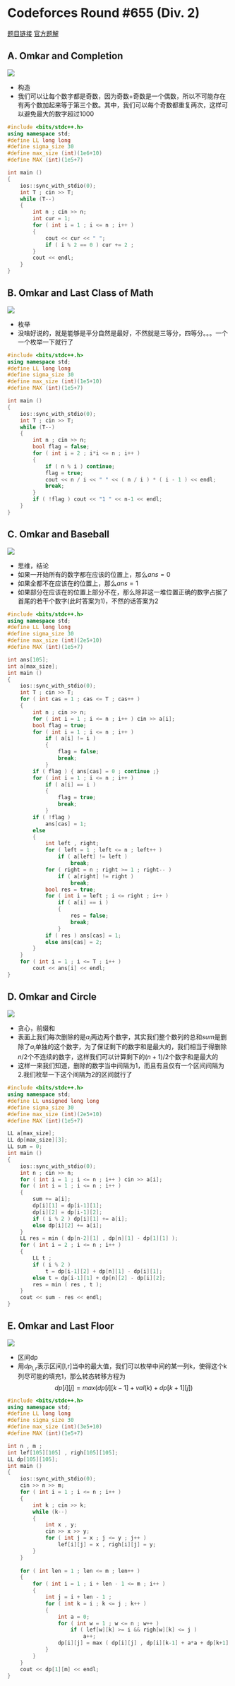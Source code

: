 # Codeforces Round #655 (Div. 2)

[题目链接](https://codeforces.ml/contest/1372/problems)
[官方题解](https://codeforces.ml/blog/entry/79974)

## A. Omkar and Completion

![](./A.png)

- 构造
- 我们可以让每个数字都是奇数，因为奇数+奇数是一个偶数，所以不可能存在有两个数加起来等于第三个数。其中，我们可以每个奇数都重复两次，这样可以避免最大的数字超过1000

```cpp
#include <bits/stdc++.h>
using namespace std;
#define LL long long
#define sigma_size 30
#define max_size (int)(1e6+10)
#define MAX (int)(1e5+7)

int main ()
{
	ios::sync_with_stdio(0);
	int T ; cin >> T;
	while (T--)
	{
		int n ; cin >> n;
		int cur = 1;
		for ( int i = 1 ; i <= n ; i++ )
		{
			cout << cur << " ";
			if ( i % 2 == 0 ) cur += 2 ;
		}
		cout << endl;
	}
}
```

## B. Omkar and Last Class of Math

![](./B.png)

- 枚举
- 没啥好说的，就是能够是平分自然是最好，不然就是三等分，四等分。。。一个一个枚举一下就行了

```cpp
#include <bits/stdc++.h>
using namespace std;
#define LL long long
#define sigma_size 30
#define max_size (int)(1e5+10)
#define MAX (int)(1e5+7)

int main ()
{
	ios::sync_with_stdio(0);
	int T ; cin >> T;
	while (T--)
	{
		int n ; cin >> n;
		bool flag = false;
		for ( int i = 2 ; i*i <= n ; i++ )
		{
			if ( n % i ) continue;
			flag = true;
			cout << n / i << " " << ( n / i ) * ( i - 1 ) << endl;
			break;
		}
		if ( !flag ) cout << "1 " << n-1 << endl;
	}
}
```

## C. Omkar and Baseball

![](./C.png)

- 思维，结论
- 如果一开始所有的数字都在应该的位置上，那么$ans= 0$
- 如果全都不在应该在的位置上，那么$ans=1$
- 如果部分在应该在的位置上部分不在，那么除非这一堆位置正确的数字占据了首尾的若干个数字(此时答案为1)，不然的话答案为2

```cpp
#include <bits/stdc++.h>
using namespace std;
#define LL long long
#define sigma_size 30
#define max_size (int)(2e5+10)
#define MAX (int)(1e5+7)

int ans[105];
int a[max_size];
int main ()
{
	ios::sync_with_stdio(0);
	int T ; cin >> T;
	for ( int cas = 1 ; cas <= T ; cas++ )
	{
		int n ; cin >> n;
		for ( int i = 1 ; i <= n ; i++ ) cin >> a[i];
		bool flag = true;
		for ( int i = 1 ; i <= n ; i++ )
			if ( a[i] != i )
			{
				flag = false;
				break;
			}
		if ( flag ) { ans[cas] = 0 ; continue ;}
		for ( int i = 1 ; i <= n ; i++ )
			if ( a[i] == i )
			{
				flag = true;
				break;
			}
		if ( !flag )
			ans[cas] = 1;
		else
		{
			int left , right;
			for ( left = 1 ; left <= n ; left++ )	
				if ( a[left] != left )
					break;
			for ( right = n ; right >= 1 ; right-- )
				if ( a[right] != right )
					break;
			bool res = true;
			for ( int i = left ; i <= right ; i++ )
				if ( a[i] == i )
				{
					res = false;
					break;
				}
			if ( res ) ans[cas] = 1;
			else ans[cas] = 2;
		}
	}
	for ( int i = 1 ; i <= T ; i++ )
		cout << ans[i] << endl;
}
```

## D. Omkar and Circle

![](./D.png)

- 贪心，前缀和
- 表面上我们每次删除的是$a_i$两边两个数字，其实我们整个数列的总和$sum$是删除了$a_i$单独的这个数字，为了保证剩下的数字和是最大的，我们相当于得删除$n/2$个不连续的数字，这样我们可以计算剩下的$(n+1)/2$个数字和是最大的
- 这样一来我们知道，删除的数字当中间隔为1，而且有且仅有一个区间间隔为2.我们枚举一下这个间隔为2的区间就行了

```cpp
#include <bits/stdc++.h>
using namespace std;
#define LL unsigned long long
#define sigma_size 30
#define max_size (int)(2e5+10)
#define MAX (int)(1e5+7)

LL a[max_size];
LL dp[max_size][3];
LL sum = 0;
int main ()
{
	ios::sync_with_stdio(0);
	int n ; cin >> n;
	for ( int i = 1 ; i <= n ; i++ ) cin >> a[i];
	for ( int i = 1 ; i <= n ; i++ )
	{
		sum += a[i];
		dp[i][1] = dp[i-1][1];
		dp[i][2] = dp[i-1][2];
		if ( i % 2 ) dp[i][1] += a[i];
		else dp[i][2] += a[i];
	}
	LL res = min ( dp[n-2][1] , dp[n][1] - dp[1][1] );
	for ( int i = 2 ; i <= n ; i++ )
	{
		LL t ;
		if ( i % 2 )
			t = dp[i-1][2] + dp[n][1] - dp[i][1];
		else t = dp[i-1][1] + dp[n][2] - dp[i][2];
		res = min ( res , t );
	}
	cout << sum - res << endl;
}
```

## E. Omkar and Last Floor

![](./E.png)

- 区间dp
- 用$dp_{l,r}$表示区间[l,r]当中的最大值，我们可以枚举中间的某一列k，使得这个k列尽可能的填充1，那么转态转移方程为
  $$dp[i][j] = max (dp[i][k-1] + val(k) + dp[k+1][j] ) $$

```cpp
#include <bits/stdc++.h>
using namespace std;
#define LL long long
#define sigma_size 30
#define max_size (int)(3e5+10)
#define MAX (int)(1e5+7)

int n , m ;
int lef[105][105] , righ[105][105];
LL dp[105][105];
int main ()
{
    ios::sync_with_stdio(0);
    cin >> n >> m;
    for ( int i = 1 ; i <= n ; i++ )
    {
        int k ; cin >> k;
        while (k--)
        {
            int x , y;
            cin >> x >> y;
            for ( int j = x ; j <= y ; j++ )
                lef[i][j] = x , righ[i][j] = y;
        }
    }
    
    for ( int len = 1 ; len <= m ; len++ )
    {
        for ( int i = 1 ; i + len - 1 <= m ; i++ )
        {
            int j = i + len - 1 ;
            for ( int k = i ; k <= j ; k++ )
            {
                int a = 0;
                for ( int w = 1 ; w <= n ; w++ )
                    if ( lef[w][k] >= i && righ[w][k] <= j )
                        a++;
                dp[i][j] = max ( dp[i][j] , dp[i][k-1] + a*a + dp[k+1][j] );
            }
        }
    }
    cout << dp[1][m] << endl;
}
```